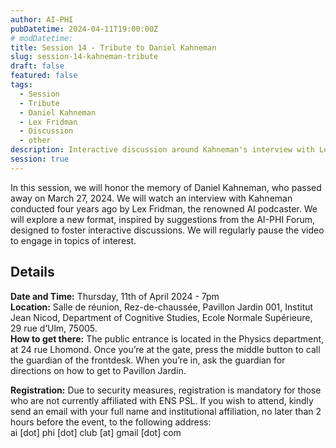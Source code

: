 ```yaml
---
author: AI-PHI
pubDatetime: 2024-04-11T19:00:00Z
# modDatetime:
title: Session 14 - Tribute to Daniel Kahneman
slug: session-14-kahneman-tribute
draft: false
featured: false
tags:
  - Session
  - Tribute
  - Daniel Kahneman
  - Lex Fridman
  - Discussion
  - other
description: Interactive discussion around Kahneman's interview with Lex Fridman
session: true
---
```


In this session, we will honor the memory of Daniel Kahneman, who passed away on March 27, 2024. We will watch an interview with Kahneman conducted four years ago by Lex Fridman, the renowned AI podcaster. We will explore a new format, inspired by suggestions from the AI-PHI Forum, designed to foster interactive discussions. We will regularly pause the video to engage in topics of interest.

## Details

**Date and Time:** Thursday, 11th of April 2024 - 7pm  
**Location:** Salle de réunion, Rez-de-chaussée, Pavillon Jardin 001, Institut Jean Nicod, Department of Cognitive Studies, Ecole Normale Supérieure, 29 rue d’Ulm, 75005.  
**How to get there:** The public entrance is located in the Physics department, at 24 rue Lhomond. Once you’re at the gate, press the middle button to call the guardian of the frontdesk. When you’re in, ask the guardian for directions on how to get to Pavillon Jardin.

**Registration:** Due to security measures, registration is mandatory for those who are not currently affiliated with ENS PSL. If you wish to attend, kindly send an email with your full name and institutional affiliation, no later than 2 hours before the event, to the following address:  
ai [dot] phi [dot] club [at] gmail [dot] com
